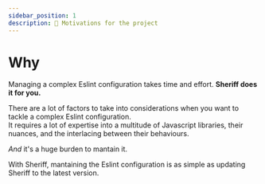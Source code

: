 ```yaml
---
sidebar_position: 1
description: 🤔 Motivations for the project
---
```


# Why

Managing a complex Eslint configuration takes time and effort. **Sheriff does it for you.**

There are a lot of factors to take into considerations when you want to tackle a complex Eslint configuration.<br />
It requires a lot of expertise into a multitude of Javascript libraries, their nuances, and the interlacing between their behaviours.

_And_ it's a huge burden to mantain it.

With Sheriff, mantaining the Eslint configuration is as simple as updating Sheriff to the latest version.
